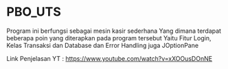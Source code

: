 # PBO_UTS

Program ini berfungsi sebagai mesin kasir sederhana
Yang dimana terdapat beberapa poin yang diterapkan pada program tersebut
Yaitu Fitur Login, Kelas Transaksi dan Database dan Error Handling juga JOptionPane

Link Penjelasan YT : https://www.youtube.com/watch?v=xXOOusDOnNE

